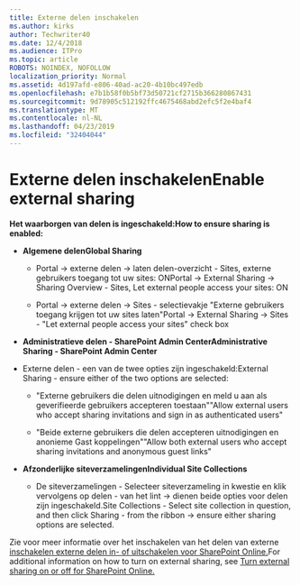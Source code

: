 ```yaml
---
title: Externe delen inschakelen
ms.author: kirks
author: Techwriter40
ms.date: 12/4/2018
ms.audience: ITPro
ms.topic: article
ROBOTS: NOINDEX, NOFOLLOW
localization_priority: Normal
ms.assetid: 4d197afd-e806-40ad-ac20-4b10bc497edb
ms.openlocfilehash: e7b1b58f0b5bf73d50721cf2715b366280867431
ms.sourcegitcommit: 9d78905c512192ffc4675468abd2efc5f2e4baf4
ms.translationtype: MT
ms.contentlocale: nl-NL
ms.lasthandoff: 04/23/2019
ms.locfileid: "32404044"
---
```

# <a name="enable-external-sharing"></a><span data-ttu-id="11722-102">Externe delen inschakelen</span><span class="sxs-lookup"><span data-stu-id="11722-102">Enable external sharing</span></span>

 <span data-ttu-id="11722-103">**Het waarborgen van delen is ingeschakeld:**</span><span class="sxs-lookup"><span data-stu-id="11722-103">**How to ensure sharing is enabled:**</span></span>
  
- <span data-ttu-id="11722-104">**Algemene delen**</span><span class="sxs-lookup"><span data-stu-id="11722-104">**Global Sharing**</span></span>
    
  - <span data-ttu-id="11722-105">Portal -\> externe delen -\> laten delen-overzicht - Sites, externe gebruikers toegang tot uw sites: ON</span><span class="sxs-lookup"><span data-stu-id="11722-105">Portal -\> External Sharing -\> Sharing Overview - Sites, Let external people access your sites: ON</span></span>
    
  - <span data-ttu-id="11722-106">Portal -\> externe delen -\> Sites - selectievakje "Externe gebruikers toegang krijgen tot uw sites laten"</span><span class="sxs-lookup"><span data-stu-id="11722-106">Portal -\> External Sharing -\> Sites - "Let external people access your sites" check box</span></span>
    
- <span data-ttu-id="11722-107">**Administratieve delen - SharePoint Admin Center**</span><span class="sxs-lookup"><span data-stu-id="11722-107">**Administrative Sharing - SharePoint Admin Center**</span></span>
    
- <span data-ttu-id="11722-108">Externe delen - een van de twee opties zijn ingeschakeld:</span><span class="sxs-lookup"><span data-stu-id="11722-108">External Sharing - ensure either of the two options are selected:</span></span>
    
  - <span data-ttu-id="11722-109">"Externe gebruikers die delen uitnodigingen en meld u aan als geverifieerde gebruikers accepteren toestaan"</span><span class="sxs-lookup"><span data-stu-id="11722-109">"Allow external users who accept sharing invitations and sign in as authenticated users"</span></span>
    
  - <span data-ttu-id="11722-110">"Beide externe gebruikers die delen accepteren uitnodigingen en anonieme Gast koppelingen"</span><span class="sxs-lookup"><span data-stu-id="11722-110">"Allow both external users who accept sharing invitations and anonymous guest links"</span></span>
    
- <span data-ttu-id="11722-111">**Afzonderlijke siteverzamelingen**</span><span class="sxs-lookup"><span data-stu-id="11722-111">**Individual Site Collections**</span></span>
    
  - <span data-ttu-id="11722-112">De siteverzamelingen - Selecteer siteverzameling in kwestie en klik vervolgens op delen - van het lint -\> dienen beide opties voor delen zijn ingeschakeld.</span><span class="sxs-lookup"><span data-stu-id="11722-112">Site Collections - Select site collection in question, and then click Sharing - from the ribbon -\> ensure either sharing options are selected.</span></span>
    
<span data-ttu-id="11722-113">Zie voor meer informatie over het inschakelen van het delen van externe [inschakelen externe delen in- of uitschakelen voor SharePoint Online.](https://go.microsoft.com/fwlink/?linkid=2047681&amp;clcid=0x409)</span><span class="sxs-lookup"><span data-stu-id="11722-113">For additional information on how to turn on external sharing, see [Turn external sharing on or off for SharePoint Online.](https://go.microsoft.com/fwlink/?linkid=2047681&amp;clcid=0x409)</span></span>
  

